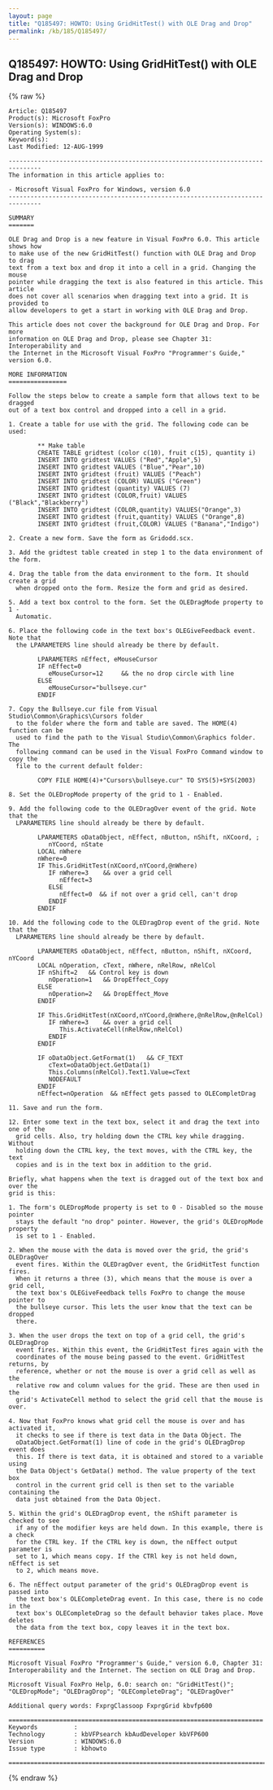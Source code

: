 ```yaml
---
layout: page
title: "Q185497: HOWTO: Using GridHitTest() with OLE Drag and Drop"
permalink: /kb/185/Q185497/
---
```


## Q185497: HOWTO: Using GridHitTest() with OLE Drag and Drop

{% raw %}

	Article: Q185497
	Product(s): Microsoft FoxPro
	Version(s): WINDOWS:6.0
	Operating System(s): 
	Keyword(s): 
	Last Modified: 12-AUG-1999
	
	-------------------------------------------------------------------------------
	The information in this article applies to:
	
	- Microsoft Visual FoxPro for Windows, version 6.0 
	-------------------------------------------------------------------------------
	
	SUMMARY
	=======
	
	OLE Drag and Drop is a new feature in Visual FoxPro 6.0. This article shows how
	to make use of the new GridHitTest() function with OLE Drag and Drop to drag
	text from a text box and drop it into a cell in a grid. Changing the mouse
	pointer while dragging the text is also featured in this article. This article
	does not cover all scenarios when dragging text into a grid. It is provided to
	allow developers to get a start in working with OLE Drag and Drop.
	
	This article does not cover the background for OLE Drag and Drop. For more
	information on OLE Drag and Drop, please see Chapter 31: Interoperability and
	the Internet in the Microsoft Visual FoxPro "Programmer's Guide," version 6.0.
	
	MORE INFORMATION
	================
	
	Follow the steps below to create a sample form that allows text to be dragged
	out of a text box control and dropped into a cell in a grid.
	
	1. Create a table for use with the grid. The following code can be used:
	
	        ** Make table
	        CREATE TABLE gridtest (color c(10), fruit c(15), quantity i)
	        INSERT INTO gridtest VALUES ("Red","Apple",5)
	        INSERT INTO gridtest VALUES ("Blue","Pear",10)
	        INSERT INTO gridtest (fruit) VALUES ("Peach")
	        INSERT INTO gridtest (COLOR) VALUES ("Green")
	        INSERT INTO gridtest (quantity) VALUES (7)
	        INSERT INTO gridtest (COLOR,fruit) VALUES ("Black","Blackberry")
	        INSERT INTO gridtest (COLOR,quantity) VALUES("Orange",3)
	        INSERT INTO gridtest (fruit,quantity) VALUES ("Orange",8)
	        INSERT INTO gridtest (fruit,COLOR) VALUES ("Banana","Indigo")
	
	2. Create a new form. Save the form as Gridodd.scx.
	
	3. Add the gridtest table created in step 1 to the data environment of the form.
	
	4. Drag the table from the data environment to the form. It should create a grid
	  when dropped onto the form. Resize the form and grid as desired.
	
	5. Add a text box control to the form. Set the OLEDragMode property to 1 -
	  Automatic.
	
	6. Place the following code in the text box's OLEGiveFeedback event. Note that
	  the LPARAMETERS line should already be there by default.
	
	        LPARAMETERS nEffect, eMouseCursor
	        IF nEffect=0
	           eMouseCursor=12     && the no drop circle with line
	        ELSE
	           eMouseCursor="bullseye.cur"
	        ENDIF
	
	7. Copy the Bullseye.cur file from Visual Studio\Common\Graphics\Cursors folder
	  to the folder where the form and table are saved. The HOME(4) function can be
	  used to find the path to the Visual Studio\Common\Graphics folder. The
	  following command can be used in the Visual FoxPro Command window to copy the
	  file to the current default folder:
	
	        COPY FILE HOME(4)+"Cursors\bullseye.cur" TO SYS(5)+SYS(2003)
	
	8. Set the OLEDropMode property of the grid to 1 - Enabled.
	
	9. Add the following code to the OLEDragOver event of the grid. Note that the
	  LPARAMETERS line should already be there by default.
	
	        LPARAMETERS oDataObject, nEffect, nButton, nShift, nXCoord, ;
	           nYCoord, nState
	        LOCAL nWhere
	        nWhere=0
	        IF This.GridHitTest(nXCoord,nYCoord,@nWhere)
	           IF nWhere=3    && over a grid cell
	              nEffect=3
	           ELSE
	              nEffect=0  && if not over a grid cell, can't drop
	           ENDIF
	        ENDIF
	
	10. Add the following code to the OLEDragDrop event of the grid. Note that the
	  LPARAMETERS line should already be there by default.
	
	        LPARAMETERS oDataObject, nEffect, nButton, nShift, nXCoord, nYCoord
	        LOCAL nOperation, cText, nWhere, nRelRow, nRelCol
	        IF nShift=2   && Control key is down
	           nOperation=1   && DropEffect_Copy
	        ELSE
	           nOperation=2   && DropEffect_Move
	        ENDIF
	
	        IF This.GridHitTest(nXCoord,nYCoord,@nWhere,@nRelRow,@nRelCol)
	           IF nWhere=3    && over a grid cell
	              This.ActivateCell(nRelRow,nRelCol)
	           ENDIF
	        ENDIF
	
	        IF oDataObject.GetFormat(1)   && CF_TEXT
	           cText=oDataObject.GetData(1)
	           This.Columns(nRelCol).Text1.Value=cText
	           NODEFAULT
	        ENDIF
	        nEffect=nOperation  && nEffect gets passed to OLECompletDrag
	
	11. Save and run the form.
	
	12. Enter some text in the text box, select it and drag the text into one of the
	  grid cells. Also, try holding down the CTRL key while dragging. Without
	  holding down the CTRL key, the text moves, with the CTRL key, the text
	  copies and is in the text box in addition to the grid.
	
	Briefly, what happens when the text is dragged out of the text box and over the
	grid is this:
	
	1. The form's OLEDropMode property is set to 0 - Disabled so the mouse pointer
	  stays the default "no drop" pointer. However, the grid's OLEDropMode property
	  is set to 1 - Enabled.
	
	2. When the mouse with the data is moved over the grid, the grid's OLEDragOver
	  event fires. Within the OLEDragOver event, the GridHitTest function fires.
	  When it returns a three (3), which means that the mouse is over a grid cell,
	  the text box's OLEGiveFeedback tells FoxPro to change the mouse pointer to
	  the bullseye cursor. This lets the user know that the text can be dropped
	  there.
	
	3. When the user drops the text on top of a grid cell, the grid's OLEDragDrop
	  event fires. Within this event, the GridHitTest fires again with the
	  coordinates of the mouse being passed to the event. GridHitTest returns, by
	  reference, whether or not the mouse is over a grid cell as well as the
	  relative row and column values for the grid. These are then used in the
	  grid's ActivateCell method to select the grid cell that the mouse is over.
	
	4. Now that FoxPro knows what grid cell the mouse is over and has activated it,
	  it checks to see if there is text data in the Data Object. The
	  oDataObject.GetFormat(1) line of code in the grid's OLEDragDrop event does
	  this. If there is text data, it is obtained and stored to a variable using
	  the Data Object's GetData() method. The value property of the text box
	  control in the current grid cell is then set to the variable containing the
	  data just obtained from the Data Object.
	
	5. Within the grid's OLEDragDrop event, the nShift parameter is checked to see
	  if any of the modifier keys are held down. In this example, there is a check
	  for the CTRL key. If the CTRL key is down, the nEffect output parameter is
	  set to 1, which means copy. If the CTRl key is not held down, nEffect is set
	  to 2, which means move.
	
	6. The nEffect output parameter of the grid's OLEDragDrop event is passed into
	  the text box's OLECompleteDrag event. In this case, there is no code in the
	  text box's OLECompleteDrag so the default behavior takes place. Move deletes
	  the data from the text box, copy leaves it in the text box.
	
	REFERENCES
	==========
	
	Microsoft Visual FoxPro "Programmer's Guide," version 6.0, Chapter 31:
	Interoperability and the Internet. The section on OLE Drag and Drop.
	
	Microsoft Visual FoxPro Help, 6.0: search on: "GridHitTest()";
	"OLEDropMode"; "OLEDragDrop"; "OLECompleteDrag"; "OLEDragOver"
	
	Additional query words: FxprgClassoop FxprgGrid kbvfp600
	
	======================================================================
	Keywords          :  
	Technology        : kbVFPsearch kbAudDeveloper kbVFP600
	Version           : WINDOWS:6.0
	Issue type        : kbhowto
	
	=============================================================================
	

{% endraw %}
